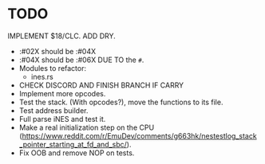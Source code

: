 # TODO
IMPLEMENT $18/CLC.
ADD DRY.

- :#02X should be :#04X
- :#04X should be :#06X DUE TO the `#`.
- Modules to refactor:
    - ines.rs
- CHECK DISCORD AND FINISH BRANCH IF CARRY
- Implement more opcodes.
- Test the stack. (With opcodes?), move the functions to its file.
- Test address builder.
- Full parse iNES and test it.
- Make a real initialization step on the CPU (https://www.reddit.com/r/EmuDev/comments/g663hk/nestestlog_stack_pointer_starting_at_fd_and_sbc/).
- Fix OOB and remove NOP on tests.